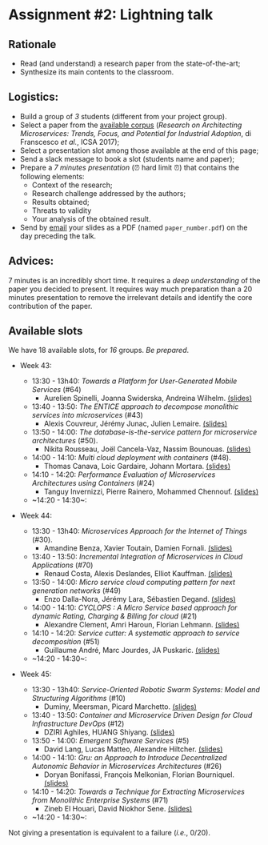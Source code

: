 # Assignment #2: Lightning talk

## Rationale

  - Read (and understand) a research paper from the state-of-the-art;
  - Synthesize its main contents to the classroom.

## Logistics:

  - Build a group of _3_ students (different from your project group).
  - Select a paper from the [available corpus](https://docs.google.com/spreadsheets/d/e/2PACX-1vRsKaCkb5jTf88QcgjIQXpiR7h1RnAKS7wrHMdhSfYTUjFIU1tr8uM3BjEmMuzXBYUmjCyBDAGqPuQe/pubhtml?gid=0&single=true) (_Research on Architecting Microservices: Trends,
Focus, and Potential for Industrial Adoption_, di Franscesco _et al._, ICSA 2017);
  - Select a presentation slot among those available at the end of this page;
  - Send a slack message to book a slot (students name and paper);
  - Prepare a *7 minutes presentation* (:alarm_clock: hard limit :alarm_clock:) that contains the following elements:
    - Context of the research;
    - Research challenge addressed by the authors;
    - Results obtained;
    - Threats to validity
    - Your analysis of the obtained result.
  - Send by [email](mosser@i3s.unice.fr) your slides as a PDF (named `paper_number.pdf`) on the day preceding the talk.

## Advices:

7 minutes is an incredibly short time. It requires a *deep understanding* of the paper you decided to present. It requires way much preparation than a 20 minutes presentation to remove the irrelevant details and identify the core contribution of the paper.


## Available slots

We have 18 available slots, for _16_ groups. _Be prepared_.

  - Week 43:
    - 13:30 - 13h40: _Towards a Platform for User-Generated Mobile Services_ (#64)
      - Aurelien Spinelli, Joanna Swiderska,  Andreina Wilhelm. [(slides)](./2_slides/64.pdf)
    - 13:40 - 13:50: _The ENTICE approach to decompose monolithic services into microservices_ (#43)
      - Alexis Couvreur, Jérémy Junac, Julien Lemaire. [(slides)](./2_slides/43.pdf)
    - 13:50 - 14:00: _The database-is-the-service pattern for microservice architectures_ (#50).
      - Nikita Rousseau, Joël Cancela-Vaz, Nassim Bounouas. [(slides)](./2_slides/50.pdf)
    - 14:00 - 14:10: _Multi cloud deployment with containers_ (#48).
      - Thomas Canava, Loic Gardaire, Johann Mortara. [(slides)](./2_slides/48.pdf)
    - 14:10 - 14:20: _Performance Evaluation of Microservices Architectures using Containers_ (#24)
      - Tanguy Invernizzi, Pierre Rainero, Mohammed Chennouf. [(slides)](./2_slides/24.pdf)
    - ~14:20 - 14:30~:

  - Week 44:
    - 13:30 - 13h40: _Microservices Approach for the Internet of Things_ (#30).
      - Amandine Benza, Xavier Toutain, Damien Fornali. [(slides)](./2_slides/30.pdf)
    - 13:40 - 13:50: _Incremental Integration of Microservices in Cloud Applications_ (#70)
      - Renaud Costa, Alexis Deslandes, Elliot Kauffman. [(slides)](./2_slides/70.pdf)
    - 13:50 - 14:00: _Micro service cloud computing pattern for next generation networks_ (#49)
      - Enzo Dalla-Nora, Jérémy Lara, Sébastien Degand. [(slides)](./2_slides/49.pdf)
    - 14:00 - 14:10: _CYCLOPS : A Micro Service based approach for dynamic Rating, Charging & Billing for cloud_ (#21)
      - Alexandre Clement, Amri Haroun, Florian Lehmann. [(slides)](./2_slides/21.pdf)
    - 14:10 - 14:20: _Service cutter: A systematic approach to service decomposition_ (#51)
      - Guillaume André, Marc Jourdes,  JA Puskaric. [(slides)](./2_slides/51.pdf)
    - ~14:20 - 14:30~:
    
  - Week 45:
    - 13:30 - 13h40: _Service-Oriented Robotic Swarm Systems: Model and Structuring Algorithms_ (#10)
      - Duminy, Meersman, Picard Marchetto. [(slides)](./2_slides/10.pdf)
    - 13:40 - 13:50: _Container and Microservice Driven Design for Cloud Infrastructure DevOps_ (#12)
      - DZIRI Aghiles, HUANG Shiyang. [(slides)](./2_slides/12.pdf)
    - 13:50 - 14:00: _Emergent Software Services_ (#5)
      - David Lang, Lucas Matteo, Alexandre Hiltcher. [(slides)](./2_slides/05.pdf)
    - 14:00 - 14:10: _Gru: an Approach to Introduce Decentralized Autonomic Behavior in Microservices Architectures_ (#26)
      - Doryan Bonifassi, François Melkonian, Florian Bourniquel. [(slides)](./2_slides/26.pdf)
    - 14:10 - 14:20: _Towards a Technique for Extracting Microservices from Monolithic Enterprise Systems_ (#71)
      - Zineb El Houari, David Niokhor Sene. [(slides)](./2_slides/71.pdf)
    - ~14:20 - 14:30~:

Not giving a  presentation is equivalent to a failure (_i.e._, 0/20).
